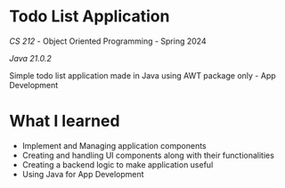 # Todo List Application
*CS 212* - Object Oriented Programming - Spring 2024

*Java 21.0.2* 

Simple todo list application made in Java using AWT package only - App Development

# What I learned
- Implement and Managing application components
- Creating and handling UI components along with their functionalities
- Creating a backend logic to make application useful
- Using Java for App Development
